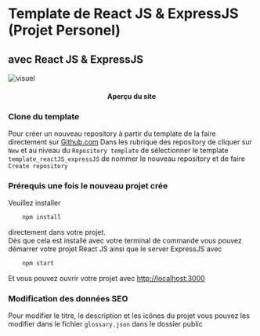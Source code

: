 #  Template de React JS & ExpressJS (Projet Personel)
## avec React JS & ExpressJS

<div>
    <img src="" alt="visuel"/>
    <div align="center">
        <h4 topmargin="0" bottommargin="0">Aperçu du site</h4>
    </div>
</div>

### Clone du template
Pour créer un nouveau repository à partir du template de la faire directement sur <a href="https://github.com/" target="BLANK">Github.com</a>
Dans les rubrique des repository de cliquer sur `New` et au niveau du `Repository template` de sélectionner le template `template_reactJS_expressJS`
de nommer le nouveau repository et de faire `Create repository`

### Prérequis une fois le nouveau projet crée

Veuillez installer 
```sh
    npm install 
```

directement dans votre projet.
<br> 
Dès que cela est installé avec votre terminal de commande vous pouvez démarrer votre projet React JS ainsi que le server ExpressJS avec
```sh
    npm start
```

Et vous pouvez ouvrir votre projet avec <a href="http://localhost:3000" target="BLANK">http://localhost:3000</a>

### Modification des données SEO
Pour modifier le titre, le description et les icônes du projet vous pouvez les modifier dans le fichier `glossary.json` dans le dossier public 